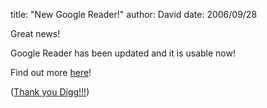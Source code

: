 
title: "New Google Reader!"
author: David
date: 2006/09/28

<p>Great news!</p> <p>Google Reader has been updated and it is usable now!</p> <p>Find out more <a href="http://www.google.com/help/reader/transition.html">here</a>!</p> <p>(<a href="http://digg.com/software/New_Layout_for_Google_Reader/blog">Thank you Digg!!!</a>)</p>
